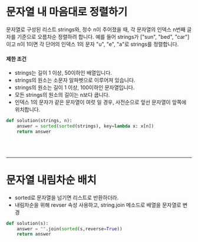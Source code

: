 # 문자열 내 마음대로 정렬하기

문자열로 구성된 리스트 strings와, 정수 n이 주어졌을 때, 각 문자열의 인덱스 n번째 글자를 기준으로 오름차순 정렬하려 합니다. 예를 들어 strings가 ["sun", "bed", "car"]이고 n이 1이면 각 단어의 인덱스 1의 문자 "u", "e", "a"로 strings를 정렬합니다.

#### 제한 조건

- strings는 길이 1 이상, 50이하인 배열입니다.
- strings의 원소는 소문자 알파벳으로 이루어져 있습니다.
- strings의 원소는 길이 1 이상, 100이하인 문자열입니다.
- 모든 strings의 원소의 길이는 n보다 큽니다.
- 인덱스 1의 문자가 같은 문자열이 여럿 일 경우, 사전순으로 앞선 문자열이 앞쪽에 위치합니다.

```python
def solution(strings, n):
    answer = sorted(sorted(strings), key=lambda x: x[n])
    return answer
```

<br>
<br>
<hr>

# 문자열 내림차순 배치

- sorted로 문자열을 넘기면 리스트로 반환하더라.
- 내림차순을 위해 revser 속성 사용하고, string.join 메소드로 배열을 문자열로 변경

```python
def solution(s):
    answer = "".join(sorted(s,reverse=True))
    return answer
```
